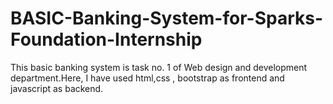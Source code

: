 # BASIC-Banking-System-for-Sparks-Foundation-Internship
This basic banking system is task no. 1 of Web design and development department.Here, I have used html,css , bootstrap as frontend and javascript as backend.
